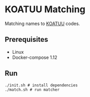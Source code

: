 # KOATUU Matching

Matching names to [KOATUU](https://en.wikipedia.org/wiki/Classification_of_objects_of_the_administrative-territorial_system_of_Ukraine) codes.

## Prerequisites

* Linux
* Docker-compose 1.12

## Run

    ./init.sh # install dependencies
    ./match.sh # run matcher
